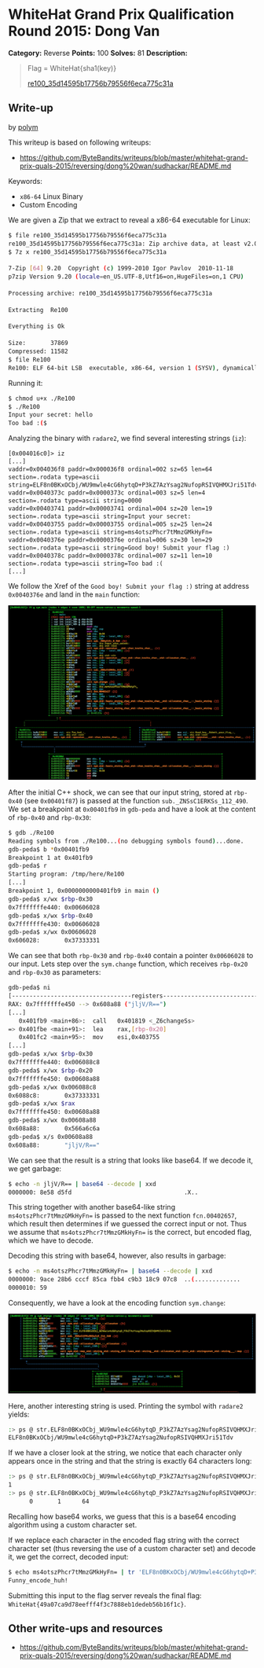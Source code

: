 # WhiteHat Grand Prix Qualification Round 2015: Dong Van

**Category:** Reverse
**Points:** 100
**Solves:** 81
**Description:**

> Flag = WhiteHat{sha1(key)}
> 
> [re100_35d14595b17756b79556f6eca775c31a](re100_35d14595b17756b79556f6eca775c31a)


## Write-up

by [polym](https://github.com/abpolym)

This writeup is based on following writeups:

* <https://github.com/ByteBandits/writeups/blob/master/whitehat-grand-prix-quals-2015/reversing/dong%20wan/sudhackar/README.md>

Keywords:

* `x86-64` Linux Binary
* Custom Encoding

We are given a Zip that we extract to reveal a x86-64 executable for Linux:

```bash
$ file re100_35d14595b17756b79556f6eca775c31a 
re100_35d14595b17756b79556f6eca775c31a: Zip archive data, at least v2.0 to extract
$ 7z x re100_35d14595b17756b79556f6eca775c31a 

7-Zip [64] 9.20  Copyright (c) 1999-2010 Igor Pavlov  2010-11-18
p7zip Version 9.20 (locale=en_US.UTF-8,Utf16=on,HugeFiles=on,1 CPU)

Processing archive: re100_35d14595b17756b79556f6eca775c31a

Extracting  Re100

Everything is Ok

Size:       37869
Compressed: 11582
$ file Re100 
Re100: ELF 64-bit LSB  executable, x86-64, version 1 (SYSV), dynamically linked (uses shared libs), for GNU/Linux 2.6.24, BuildID[sha1]=6c7c0504ab2f342427f59846298e97f9e4fbb98f, not stripped
```

Running it:

```bash
$ chmod u+x ./Re100 
$ ./Re100 
Input your secret: hello
Too bad :($ 
```

Analyzing the binary with `radare2`, we find several interesting strings (`iz`):

```
[0x004016c0]> iz
[...]
vaddr=0x004036f8 paddr=0x000036f8 ordinal=002 sz=65 len=64 section=.rodata type=ascii string=ELF8n0BKxOCbj/WU9mwle4cG6hytqD+P3kZ7AzYsag2NufopRSIVQHMXJri51Tdv
vaddr=0x0040373c paddr=0x0000373c ordinal=003 sz=5 len=4 section=.rodata type=ascii string=0000
vaddr=0x00403741 paddr=0x00003741 ordinal=004 sz=20 len=19 section=.rodata type=ascii string=Input your secret: 
vaddr=0x00403755 paddr=0x00003755 ordinal=005 sz=25 len=24 section=.rodata type=ascii string=ms4otszPhcr7tMmzGMkHyFn=
vaddr=0x0040376e paddr=0x0000376e ordinal=006 sz=30 len=29 section=.rodata type=ascii string=Good boy! Submit your flag :)
vaddr=0x0040378c paddr=0x0000378c ordinal=007 sz=11 len=10 section=.rodata type=ascii string=Too bad :(
[...]
```

We follow the Xref of the `Good boy! Submit your flag :)` string at address `0x0040376e` and land in the `main` function:

![](./main.png)

After the initial C++ shock, we can see that our input string, stored at `rbp-0x40` (see `0x00401f87`) is passed at the function `sub._ZNSsC1ERKSs_112_490`.
We set a breakpoint at `0x00401fb9` in `gdb-peda` and have a look at the content of `rbp-0x40` and `rbp-0x30`:

```bash
$ gdb ./Re100 
Reading symbols from ./Re100...(no debugging symbols found)...done.
gdb-peda$ b *0x00401fb9
Breakpoint 1 at 0x401fb9
gdb-peda$ r
Starting program: /tmp/here/Re100 
[...]
Breakpoint 1, 0x0000000000401fb9 in main ()
gdb-peda$ x/wx $rbp-0x30
0x7fffffffe440: 0x00606028
gdb-peda$ x/wx $rbp-0x40
0x7fffffffe430: 0x00606028
gdb-peda$ x/wx 0x00606028
0x606028:       0x37333331
```

We can see that both `rbp-0x30` and `rbp-0x40` contain a pointer `0x00606028` to our input. Lets step over the `sym.change` function, which receives `rbp-0x20` and `rbp-0x30` as parameters:

```bash
gdb-peda$ ni
[----------------------------------registers-----------------------------------]
RAX: 0x7fffffffe450 --> 0x608a88 ("jljV/R==")
[...]
   0x401fb9 <main+86>:  call   0x401819 <_Z6changeSs>
=> 0x401fbe <main+91>:  lea    rax,[rbp-0x20]
   0x401fc2 <main+95>:  mov    esi,0x403755
[...]
gdb-peda$ x/wx $rbp-0x30
0x7fffffffe440: 0x006088c8
gdb-peda$ x/wx $rbp-0x20
0x7fffffffe450: 0x00608a88
gdb-peda$ x/wx 0x006088c8
0x6088c8:       0x37333331
gdb-peda$ x/wx $rax
0x7fffffffe450: 0x00608a88
gdb-peda$ x/wx 0x00608a88
0x608a88:       0x566a6c6a
gdb-peda$ x/s 0x00608a88
0x608a88:       "jljV/R=="
```

We can see that the result is a string that looks like base64. If we decode it, we get garbage:

```bash
$ echo -n jljV/R== | base64 --decode | xxd 
0000000: 8e58 d5fd                                .X..
```

This string together with another base64-like string `ms4otszPhcr7tMmzGMkHyFn=` is passed to the next function `fcn.00402657`, which result then determines if we guessed the correct input or not.
Thus we assume that `ms4otszPhcr7tMmzGMkHyFn=` is the correct, but encoded flag, which we have to decode.

Decoding this string with base64, however, also results in garbage:

```bash
$ echo -n ms4otszPhcr7tMmzGMkHyFn= | base64 --decode | xxd 
0000000: 9ace 28b6 cccf 85ca fbb4 c9b3 18c9 07c8  ..(.............
0000010: 59 
```

Consequently, we have a look at the encoding function `sym.change`:

![](./change.png)

Here, another interesting string is used. Printing the symbol with `radare2` yields:

```bash
:> ps @ str.ELF8n0BKxOCbj_WU9mwle4cG6hytqD_P3kZ7AzYsag2NufopRSIVQHMXJri51Tdv 
ELF8n0BKxOCbj/WU9mwle4cG6hytqD+P3kZ7AzYsag2NufopRSIVQHMXJri51Tdv
```

If we have a closer look at the string, we notice that each character only appears once in the string and that the string is exactly 64 characters long:

```bash
:> ps @ str.ELF8n0BKxOCbj_WU9mwle4cG6hytqD_P3kZ7AzYsag2NufopRSIVQHMXJri51Tdv | grep -o . | sort | uniq -c | awk '{print $1}' | sort -u
1
:> ps @ str.ELF8n0BKxOCbj_WU9mwle4cG6hytqD_P3kZ7AzYsag2NufopRSIVQHMXJri51Tdv | tr -d '\n' | wc
      0       1      64
```

Recalling how base64 works, we guess that this is a base64 encoding algorithm using a custom character set.

If we replace each character in the encoded flag string with the correct character set (thus reversing the use of a custom character set) and decode it, we get the correct, decoded input:

```bash
$ echo ms4otszPhcr7tMmzGMkHyFn= | tr 'ELF8n0BKxOCbj/WU9mwle4cG6hytqD+P3kZ7AzYsag2NufopRSIVQHMXJri51Tdv' 'ABCDEFGHIJKLMNOPQRSTUVWXYZabcdefghijklmnopqrstuvwxyz0123456789+/' | base64 --decode && echo
Funny_encode_huh!
```

Submitting this input to the flag server reveals the final flag: `WhiteHat{49a07ca9d78eefff4f3c7888eb1dedeb56b16f1c}`.

## Other write-ups and resources

* <https://github.com/ByteBandits/writeups/blob/master/whitehat-grand-prix-quals-2015/reversing/dong%20wan/sudhackar/README.md>
